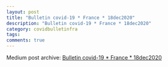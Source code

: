 ```yaml
---
layout: post
title: "Bulletin covid-19 * France * 18dec2020"
description: "Bulletin covid-19 * France * 18dec2020"
category: covidbulletinfra
tags: 
comments: true
---
```


Medium post archive: [Bulletin covid-19 * France * 18dec2020](https://chrisgodlak.medium.com/bulletin-covid-19-france-18dec2020-6688e1b2cb7c)
